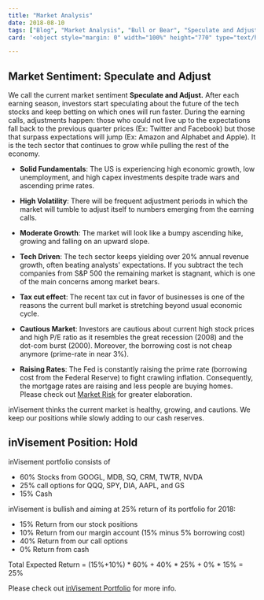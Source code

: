 ```yaml
---
title: "Market Analysis"
date: 2018-08-10
tags: ["Blog", "Market Analysis", "Bull or Bear", "Speculate and Adjust"]
card: '<object style="margin: 0" width="100%" height="770" type="text/html" data="/htmls/market-graph.html"></object>'

---
```


## Market Sentiment: Speculate and Adjust
We call the current market sentiment **Speculate and Adjust.** After each earning season, investors start speculating about the future of the tech stocks and keep betting on which ones will run faster. During the earning calls, adjustments happen: those who could not live up to the expectations fall back to the previous quarter prices (Ex: Twitter and Facebook) but those that surpass expectations will jump (Ex: Amazon and Alphabet and Apple).  It is the tech sector that continues to grow while pulling the rest of the economy.

- **Solid Fundamentals**: The US is experiencing high economic growth, low unemployment, and high capex investments despite trade wars and ascending prime rates.

- **High Volatility**: There will be frequent adjustment periods in which the market will tumble to adjust itself to numbers emerging from the earning calls.

- **Moderate Growth**: The market will look like a bumpy ascending hike, growing and falling on an upward slope.

- **Tech Driven**: The tech sector keeps yielding over 20% annual revenue growth, often beating analysts' expectations. If you subtract the tech companies from S&P 500 the remaining market is stagnant, which is one of the main concerns among market bears. 

- **Tax cut effect**: The recent tax cut in favor of businesses is one of the reasons the current bull market is stretching beyond usual economic cycle.

- **Cautious Market**: Investors are cautious about current high stock prices and high P/E ratio as it resembles the great recession (2008) and the dot-com burst (2000). Moreover, the borrowing cost is not cheap anymore (prime-rate in near 3%).

- **Raising Rates**: The Fed is constantly raising the prime rate (borrowing cost from the Federal Reserve) to fight crawling inflation. Consequently, the mortgage rates are raising and less people are buying homes. Please check out [Market Risk](/blogs/market-risk.html) for greater elaboration.

inVisement thinks the current market is healthy, growing, and cautions. We keep our positions while slowly adding to our cash reserves.


## inVisement Position: Hold
inVisement portfolio consists of 

- 60% Stocks from GOOGL, MDB, SQ, CRM, TWTR, NVDA
- 25% call options for QQQ, SPY, DIA, AAPL, and GS
- 15% Cash

inVisement is bullish and aiming at 25% return of its portfolio for 2018:

- 15% Return from our stock positions
- 10% Return from our margin account (15% minus 5% borrowing cost) 
- 40% Return from our call options
- 0% Return from cash

Total Expected Return = (15%+10%) * 60% + 40% * 25% + 0% * 15% = 25%

Please check out [inVisement Portfolio](/invisement-portfolio.html) for more info.
